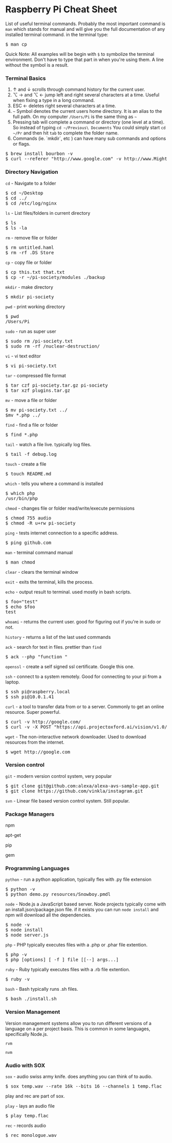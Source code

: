 
<h1 class="file_title post_title">Raspberry Pi Cheat Sheet</h1>
<p>List of useful terminal commands. Probably the most important command is <code>man</code> which stands for manual and will give you the full documentation of any installed terminal command. in the terminal type:</p><p></p><pre>$ man cp</pre><p>Quick Note: All examples will be begin with <code>$</code> to symbolize the terminal environment. Don't have to type that part in when you're using them. A line without the symbol is a result.</p><p></p><h3>Terminal Basics</h3><ol><li>↑ and ↓ scrolls through command history for the current user.</li><li>⌥ → and ⌥ ← jump left and right several characters at a time. Useful when fixing a type in a long command.</li><li>ESC  ← deletes right several characters at a time. </li><li> <code>~</code> Symbol denotes the current users home directory. It is an alias to the full path. On my computer <code>/Users/Pi</code> is the same thing as <code>~</code> </li><li>Pressing tab will complete a command or directory (one level at a time). So instead of typing <code>cd ~/Previous\ Documents</code> You could simply start <code>cd ~/Pr</code> and then hit <code>tab</code> to complete the folder name.</li><li>Commands (ie. `mkdir`, etc ) can have many sub commands and options or flags.</li></ol><pre>$ brew install bourbon -v
$ curl --referer "http://www.google.com" -v http://www.Mighty-Pi-Society.github.io</pre><p></p><h3>Directory Navigation</h3><p><code>cd</code> - Navigate to a folder</p><pre>$ cd ~/Desktop
$ cd ../
$ cd /etc/log/nginx</pre><p></p><p><code>ls</code> - List files/folders in current directory</p><pre>$ ls
$ ls -la </pre><p></p><p><code>rm</code> - remove file or folder</p><pre>$ rm untitled.haml
$ rm -rf .DS_Store</pre><p></p><p><code>cp</code> - copy file or folder</p><pre>$ cp this.txt that.txt
$ cp -r ~/pi-society/modules ./backup</pre><p><code>mkdir</code> - make directory</p><pre>$ mkdir pi-society</pre><p><code>pwd</code> - print working directory</p><pre>$ pwd
/Users/Pi</pre><p><code>sudo</code> - run as super user</p><pre>$ sudo rm /pi-society.txt
$ sudo rm -rf /nuclear-destruction/</pre><p><code>vi</code> - vi text editor</p><pre>$ vi pi-society.txt</pre><p><code>tar</code> - compressed file format</p><pre>$ tar czf pi-society.tar.gz pi-society
$ tar xzf plugins.tar.gz</pre><p><code>mv</code> - move a file or folder</p><pre>$ mv pi-society.txt ../
$mv *.php ../</pre><p><code>find</code> - find a file or folder</p><pre>$ find *.php</pre><p><code>tail</code> - watch a file live. typically log files.</p><pre>$ tail -f debug.log</pre><p><code>touch</code> - create a file</p><pre>$ touch README.md</pre><p><code>which</code> - tells you where a command is installed</p><pre>$ which php
/usr/bin/php</pre><p><code>chmod</code> - changes file or folder read/write/execute permissions</p><pre>$ chmod 755 audio
$ chmod -R u+rw pi-society</pre><p><code>ping</code> - tests internet connection to a specific address.</p><pre>$ ping github.com</pre><p><code>man</code> - terminal command manual</p><pre>$ man chmod</pre><p><code>clear</code> - clears the terminal window</p><p><code>exit</code> - exits the terminal, kills the process.</p><p><code>echo</code> - output result to terminal. used mostly in bash scripts.</p><pre>$ foo="test"
$ echo $foo
test</pre><p><code>whoami</code> - returns the current user. good for figuring out if you're in sudo or not.</p><p><code>history</code> - returns a list of the last used commands</p><p><code>ack</code> - search for text in files. prettier than <code>find</code></p><pre>$ ack --php "function "</pre><p><code>openssl</code> - create a self signed ssl certificate. Google this one.</p><p><code>ssh</code> - connect to a system remotely. Good for connecting to your pi from a laptop.</p><pre>$ ssh pi@raspberry.local
$ ssh pi@10.0.1.41</pre><p><code>curl</code> - a tool to transfer data from or to a server. Commonly to get an online resource. Super powerful.</p><pre>$ curl -v http://google.com/
$ curl -v -X POST "https://api.projectoxford.ai/vision/v1.0/analyze?visualFeatures=Categories,Tags,Description,Faces,Color" -H "Ocp-Apim-Subscription-Key: xxxxxxxxxxxxxxxxxxx" -d '{"url":"https://mighty-pi-society.github.io/images/logo-mighty-pi-transparent.png"}' -H "Content-Type: application/json"</pre><p><code>wget</code> - The non-interactive network downloader. Used to download resources from the internet.</p><pre>$ wget http://google.com</pre><p></p><h3>Version control</h3><p><code>git</code> - modern version control system, very popular</p><pre>$ git clone git@github.com:alexa/alexa-avs-sample-app.git
$ git clone https://github.com/vinkla/instagram.git</pre><p><code>svn</code> - Linear file based version control system. Still popular.</p><p></p><h3>Package Managers</h3><p>npm</p><p>apt-get</p><p>pip</p><p>gem</p><p></p><h3>Programming Languages</h3><p><code>python</code> - run a python application, typically fles with .py file extension</p><pre>$ python -v
$ python demo.py resources/Snowboy.pmdl</pre><p><code>node</code> - Node.js a JavaScript based server. Node projects typically come with an install.json/package.json file. if it exists you can run <code>node install</code> and npm will download all the dependencies.</p><pre>$ node -v
$ node install
$ node server.js</pre><p><code>php</code> - PHP typically executes files with a .php or .phar file extention.</p><pre>$ php -v
$ php [options] [ -f ] file [[--] args...]</pre><p><code>ruby</code> - Ruby typically executes files with a .rb file extention.</p><pre>$ ruby -v</pre><p><code>bash</code> - Bash typically runs .sh files.</p><pre>$ bash ./install.sh</pre><p></p><h3>Version Management</h3><p>Version management systems allow you to run  different versions of a language on a per project basis. This is common in some languages, specifically Node.js.</p><p><code>rvm</code></p><p><code>nvm</code></p><p></p><p></p><h3>Audio with SOX</h3><p><code>sox</code> - audio swiss army knife. does anything you can think of to audio.</p><pre>$ sox temp.wav --rate 16k --bits 16 --channels 1 temp.flac</pre><p>play and rec are part of sox.</p><p><code>play</code> - lays an audio file</p><pre>$ play temp.flac</pre><p><code>rec</code> - records audio</p><pre>$ rec monologue.wav</pre>
